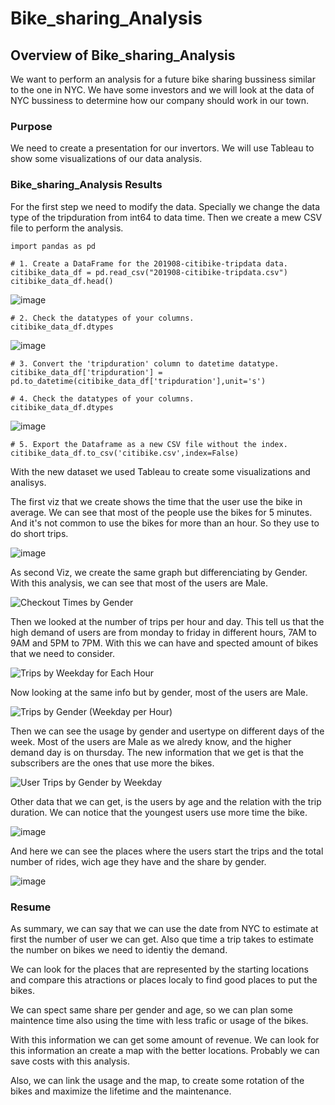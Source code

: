# Bike_sharing_Analysis


## Overview of Bike_sharing_Analysis

We want to perform an analysis for a future bike sharing bussiness similar to the one in NYC. We have some investors and we will look at the data of NYC bussiness to determine how our company should work in our town. 

### Purpose

We need to create a presentation for our invertors. We will use Tableau to show some visualizations of our data analysis.

### Bike_sharing_Analysis Results

For the first step we need to modify the data. Specially we change the data type of the tripduration from int64 to data time. Then we create a mew CSV file to perform the analysis.

    import pandas as pd

    # 1. Create a DataFrame for the 201908-citibike-tripdata data. 
    citibike_data_df = pd.read_csv("201908-citibike-tripdata.csv")
    citibike_data_df.head()
    
![image](https://user-images.githubusercontent.com/88845919/147390329-32316ccf-8103-46b3-aca6-418c23e59f98.png)

    # 2. Check the datatypes of your columns. 
    citibike_data_df.dtypes
    
![image](https://user-images.githubusercontent.com/88845919/147390340-7f217841-3a8a-468e-84db-e54de61fdce3.png)

    # 3. Convert the 'tripduration' column to datetime datatype.
    citibike_data_df['tripduration'] = pd.to_datetime(citibike_data_df['tripduration'],unit='s')
    
    # 4. Check the datatypes of your columns. 
    citibike_data_df.dtypes
    
![image](https://user-images.githubusercontent.com/88845919/147390356-de4ddd15-a7a6-4428-bc01-2f9a9cca4a3b.png)
    
    # 5. Export the Dataframe as a new CSV file without the index.
    citibike_data_df.to_csv('citibike.csv',index=False)
    
With the new dataset we used Tableau to create some visualizations and analisys.

The first viz that we create shows the time that the user use the bike in average. We can see that most of the people use the bikes for 5 minutes. And it's not common to use the bikes for more than an hour. So they use to do short trips.

![image](https://user-images.githubusercontent.com/88845919/147390428-298ad254-2d7b-44ff-9881-246fd09c6e5f.png)

As second Viz, we create the same graph but differenciating by Gender. With this analysis, we can see that most of the users are Male.

![Checkout Times by Gender](https://user-images.githubusercontent.com/88845919/147390568-aa1d55f1-5df5-4b43-b973-87de629ba429.PNG)

Then we looked at the number of trips per hour and day. This tell us that the high demand of users are from monday to friday in different hours, 7AM to 9AM and 5PM to 7PM. With this we can have and spected amount of bikes that we need to consider.

![Trips by Weekday for Each Hour](https://user-images.githubusercontent.com/88845919/147390637-2ad67932-f83f-4e57-bf19-05103475d1a3.PNG)

Now looking at the same info but by gender, most of the users are Male.

![Trips by Gender (Weekday per Hour)](https://user-images.githubusercontent.com/88845919/147390641-3c8e80b7-4367-4311-add8-2979765213a6.PNG)

Then we can see the usage by gender and usertype on different days of the week. Most of the users are Male as we alredy know, and the higher demand day is on thursday. The new information that we get is that the subscribers are the ones that use more the bikes.

![User Trips by Gender by Weekday](https://user-images.githubusercontent.com/88845919/147390925-1ed4471c-1291-4535-b6f2-cd489f3a0780.PNG)

Other data that we can get, is the users by age and the relation with the trip duration. We can notice that the youngest users use more time the bike.

![image](https://user-images.githubusercontent.com/88845919/147391654-c26ad4fb-7bc3-4ef3-9f5c-191c70d7e08c.png)

And here we can see the places where the users start the trips and the total number of rides, wich age they have and the share by gender.

![image](https://user-images.githubusercontent.com/88845919/147391669-8d5bef7a-ba71-42a1-8079-4370ac27ca04.png)

### Resume

As summary, we can say that we can use the date from NYC to estimate at first the number of user we can get. Also que time a trip takes to estimate the number on bikes we need to identiy the demand.

We can look for the places that are represented by the starting locations and compare this atractions or places localy to find good places to put the bikes.

We can spect same share per gender and age, so we can plan some maintence time also using the time with less trafic or usage of the bikes.

With this information we can get some amount of revenue. We can look for this information an create a map with the better locations. Probably we can save costs with this analysis.

Also, we can link the usage and the map, to create some rotation of the bikes and maximize the lifetime and the maintenance.
